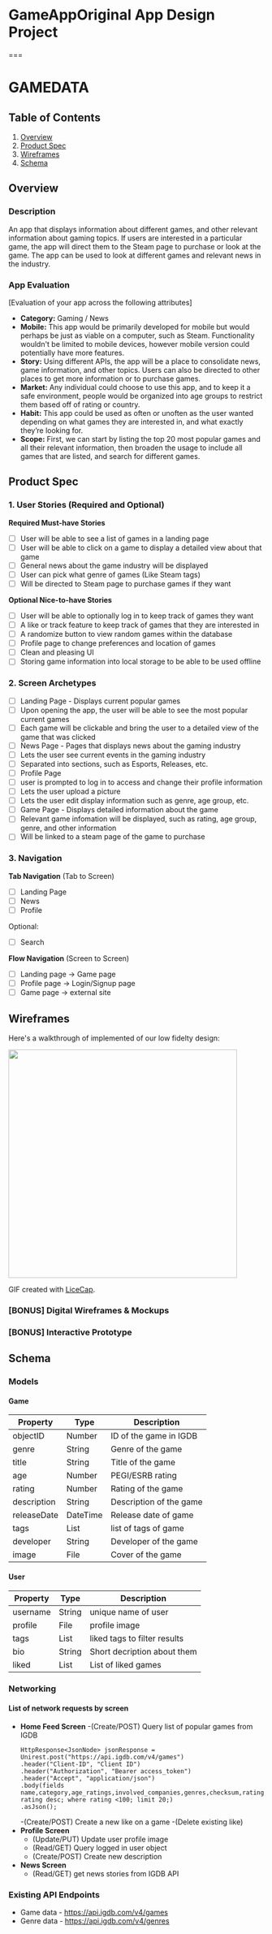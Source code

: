 # GameAppOriginal App Design Project
===

# GAMEDATA

## Table of Contents
1. [Overview](#Overview)
1. [Product Spec](#Product-Spec)
1. [Wireframes](#Wireframes)
2. [Schema](#Schema)

## Overview
### Description
An app that displays information about different games, and other relevant information about gaming topics. If users are interested in a particular game, the app will direct them to the Steam page to purchase or look at the game. The app can be used to look at different games and relevant news in the industry. 

### App Evaluation
[Evaluation of your app across the following attributes]
- **Category:** Gaming / News
- **Mobile:** This app would be primarily developed for mobile but would perhaps be just as viable on a computer, such as Steam. Functionality wouldn't be limited to mobile devices, however mobile version could potentially have more features.
- **Story:** Using different APIs, the app will be a place to consolidate news, game information, and other topics. Users can also be directed to other places to get more information or to purchase games.
- **Market:** Any individual could choose to use this app, and to keep it a safe environment, people would be organized into age groups to restrict them based off of rating or country.
- **Habit:** This app could be used as often or unoften as the user wanted depending on what games they are interested in, and what exactly they’re looking for.
- **Scope:** First, we can start by listing the top 20 most popular games and all their relevant information, then broaden the usage to include all games that are listed, and search for different games.

## Product Spec

### 1. User Stories (Required and Optional)

**Required Must-have Stories**

- [ ] User will be able to see a list of games in a landing page
- [ ] User will be able to click on a game to display a detailed view about that game
- [ ] General news about the game industry will be displayed
- [ ] User can pick what genre of games (Like Steam tags)
- [ ] Will be directed to Steam page to purchase games if they want

**Optional Nice-to-have Stories**

- [ ] User will be able to optionally log in to keep track of games they want
- [ ] A like or track feature to keep track of games that they are interested in
- [ ] A randomize button to view random games within the database
- [ ] Profile page to change preferences and location of games
- [ ] Clean and pleasing UI
- [ ] Storing game information into local storage to be able to be used offline

### 2. Screen Archetypes

- [ ] Landing Page - Displays current popular games
- [ ] Upon opening the app, the user will be able to see the most popular current games
- [ ] Each game will be clickable and bring the user to a detailed view of the game that was clicked
- [ ] News Page - Pages that displays news about the gaming industry
- [ ] Lets the user see current events in the gaming industry
- [ ] Separated into sections, such as Esports, Releases, etc.
- [ ] Profile Page
- [ ] user is prompted to log in to access and change their profile information
- [ ] Lets the user upload a picture
- [ ] Lets the user edit display information such as genre, age group, etc.
- [ ] Game Page - Displays detailed information about the game
- [ ] Relevant game infomation will be displayed, such as rating, age group, genre, and other information
- [ ] Will be linked to a steam page of the game to purchase

### 3. Navigation

**Tab Navigation** (Tab to Screen)

- [ ] Landing Page
- [ ] News
- [ ] Profile

Optional:
- [ ] Search

**Flow Navigation** (Screen to Screen)

- [ ] Landing page -> Game page
- [ ] Profile page -> Login/Signup page
- [ ] Game page -> external site

## Wireframes
Here's a walkthrough of implemented of our low fidelty design:

<img src="walkthrough2.gif" width=450><br>

GIF created with [LiceCap](http://www.cockos.com/licecap/).
### [BONUS] Digital Wireframes & Mockups

### [BONUS] Interactive Prototype

## Schema 
### Models

#### Game

| Property | Type | Description          |
|--- | --- | ---  |
|objectID   |Number  |ID of the game in IGDB |
|genre      |String  |Genre of the game      |
|title      |String  |Title of the game      |
|age        |Number  |PEGI/ESRB rating       |
|rating     |Number  |Rating of the game     |
|description|String  |Description of the game|
|releaseDate|DateTime|Release date of game   |
|tags       |List    |list of tags of game   |
|developer  |String  |Developer of the game  |
|image      |File    |Cover of the game      |


#### User

| Property | Type | Description |
|--- | --- | --- |
|username  |String  |unique name of user         |
|profile   |File    |profile image               |
|tags      |List    |liked tags to filter results|
|bio       |String  |Short decription about them |
|liked     |List    |List of liked games         |



### Networking
#### List of network requests by screen
- **Home Feed Screen**
  -(Create/POST) Query list of popular games from IGDB
  ```
  HttpResponse<JsonNode> jsonResponse = Unirest.post("https://api.igdb.com/v4/games")
  .header("Client-ID", "Client ID")
  .header("Authorization", "Bearer access_token")
  .header("Accept", "application/json")
  .body(fields name,category,age_ratings,involved_companies,genres,checksum,rating,first_release_date,cover,summary,dlcs,artworks;sort rating desc; where rating <100; limit 20;)
  .asJson();
  ```
  -(Create/POST) Create a new like on a game
  -(Delete existing like)
- **Profile Screen**
  - (Update/PUT) Update user profile image
  - (Read/GET) Query logged in user object
  - (Create/POST) Create new description
- **News Screen**
  - (Read/GET) get news stories from IGDB API
### Existing API Endpoints
- Game data - https://api.igdb.com/v4/games
- Genre data - https://api.igdb.com/v4/genres
